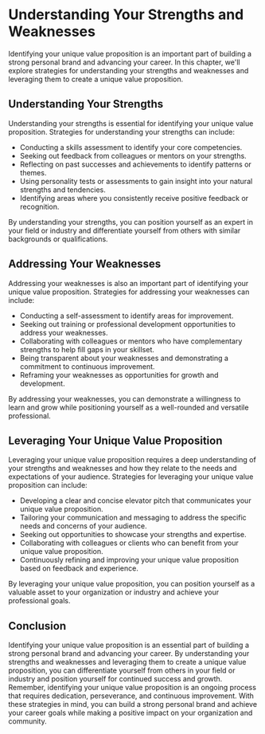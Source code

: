 Understanding Your Strengths and Weaknesses
=================================================================================================

Identifying your unique value proposition is an important part of building a strong personal brand and advancing your career. In this chapter, we'll explore strategies for understanding your strengths and weaknesses and leveraging them to create a unique value proposition.

Understanding Your Strengths
----------------------------

Understanding your strengths is essential for identifying your unique value proposition. Strategies for understanding your strengths can include:

* Conducting a skills assessment to identify your core competencies.
* Seeking out feedback from colleagues or mentors on your strengths.
* Reflecting on past successes and achievements to identify patterns or themes.
* Using personality tests or assessments to gain insight into your natural strengths and tendencies.
* Identifying areas where you consistently receive positive feedback or recognition.

By understanding your strengths, you can position yourself as an expert in your field or industry and differentiate yourself from others with similar backgrounds or qualifications.

Addressing Your Weaknesses
--------------------------

Addressing your weaknesses is also an important part of identifying your unique value proposition. Strategies for addressing your weaknesses can include:

* Conducting a self-assessment to identify areas for improvement.
* Seeking out training or professional development opportunities to address your weaknesses.
* Collaborating with colleagues or mentors who have complementary strengths to help fill gaps in your skillset.
* Being transparent about your weaknesses and demonstrating a commitment to continuous improvement.
* Reframing your weaknesses as opportunities for growth and development.

By addressing your weaknesses, you can demonstrate a willingness to learn and grow while positioning yourself as a well-rounded and versatile professional.

Leveraging Your Unique Value Proposition
----------------------------------------

Leveraging your unique value proposition requires a deep understanding of your strengths and weaknesses and how they relate to the needs and expectations of your audience. Strategies for leveraging your unique value proposition can include:

* Developing a clear and concise elevator pitch that communicates your unique value proposition.
* Tailoring your communication and messaging to address the specific needs and concerns of your audience.
* Seeking out opportunities to showcase your strengths and expertise.
* Collaborating with colleagues or clients who can benefit from your unique value proposition.
* Continuously refining and improving your unique value proposition based on feedback and experience.

By leveraging your unique value proposition, you can position yourself as a valuable asset to your organization or industry and achieve your professional goals.

Conclusion
----------

Identifying your unique value proposition is an essential part of building a strong personal brand and advancing your career. By understanding your strengths and weaknesses and leveraging them to create a unique value proposition, you can differentiate yourself from others in your field or industry and position yourself for continued success and growth. Remember, identifying your unique value proposition is an ongoing process that requires dedication, perseverance, and continuous improvement. With these strategies in mind, you can build a strong personal brand and achieve your career goals while making a positive impact on your organization and community.
